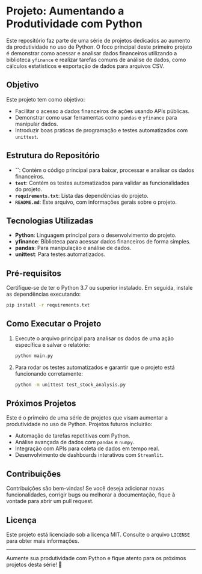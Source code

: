 # Projeto: Aumentando a Produtividade com Python

Este repositório faz parte de uma série de projetos dedicados ao aumento da produtividade no uso de Python. O foco principal deste primeiro projeto é demonstrar como acessar e analisar dados financeiros utilizando a biblioteca `yfinance` e realizar tarefas comuns de análise de dados, como cálculos estatísticos e exportação de dados para arquivos CSV.

## Objetivo
Este projeto tem como objetivo:
- Facilitar o acesso a dados financeiros de ações usando APIs públicas.
- Demonstrar como usar ferramentas como `pandas` e `yfinance` para manipular dados.
- Introduzir boas práticas de programação e testes automatizados com `unittest`.

## Estrutura do Repositório
- **``**: Contém o código principal para baixar, processar e analisar os dados financeiros.
- **`test`**: Contém os testes automatizados para validar as funcionalidades do projeto.
- **`requirements.txt`**: Lista das dependências do projeto.
- **`README.md`**: Este arquivo, com informações gerais sobre o projeto.

## Tecnologias Utilizadas
- **Python**: Linguagem principal para o desenvolvimento do projeto.
- **yfinance**: Biblioteca para acessar dados financeiros de forma simples.
- **pandas**: Para manipulação e análise de dados.
- **unittest**: Para testes automatizados.

## Pré-requisitos
Certifique-se de ter o Python 3.7 ou superior instalado. Em seguida, instale as dependências executando:

```bash
pip install -r requirements.txt
```

## Como Executar o Projeto
1. Execute o arquivo principal para analisar os dados de uma ação específica e salvar o relatório:

   ```bash
   python main.py
   ```

2. Para rodar os testes automatizados e garantir que o projeto está funcionando corretamente:

   ```bash
   python -m unittest test_stock_analysis.py
   ```

## Próximos Projetos
Este é o primeiro de uma série de projetos que visam aumentar a produtividade no uso de Python. Projetos futuros incluirão:
- Automação de tarefas repetitivas com Python.
- Análise avançada de dados com `pandas` e `numpy`.
- Integração com APIs para coleta de dados em tempo real.
- Desenvolvimento de dashboards interativos com `Streamlit`.

## Contribuições
Contribuições são bem-vindas! Se você deseja adicionar novas funcionalidades, corrigir bugs ou melhorar a documentação, fique à vontade para abrir um pull request.

## Licença
Este projeto está licenciado sob a licença MIT. Consulte o arquivo `LICENSE` para obter mais informações.

---

Aumente sua produtividade com Python e fique atento para os próximos projetos desta série! 🚀
